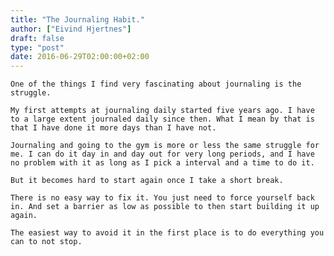 ```yaml
---
title: "The Journaling Habit."
author: ["Eivind Hjertnes"]
draft: false
type: "post"
date: 2016-06-29T02:00:00+02:00
---
```


<div class="HTML">
  <div></div>

<p>

</div>

```text
One of the things I find very fascinating about journaling is the struggle.
```

<div class="HTML">
  <div></div>

</p>

</div>

<div class="HTML">
  <div></div>

<p>

</div>

```text
My first attempts at journaling daily started five years ago. I have to a large extent journaled daily since then. What I mean by that is that I have done it more days than I have not.
```

<div class="HTML">
  <div></div>

</p>

</div>

<div class="HTML">
  <div></div>

<p>

</div>

```text
Journaling and going to the gym is more or less the same struggle for me. I can do it day in and day out for very long periods, and I have no problem with it as long as I pick a interval and a time to do it.
```

<div class="HTML">
  <div></div>

</p>

</div>

<div class="HTML">
  <div></div>

<p>

</div>

```text
But it becomes hard to start again once I take a short break.
```

<div class="HTML">
  <div></div>

</p>

</div>

<div class="HTML">
  <div></div>

<p>

</div>

```text
There is no easy way to fix it. You just need to force yourself back in. And set a barrier as low as possible to then start building it up again.
```

<div class="HTML">
  <div></div>

</p>

</div>

<div class="HTML">
  <div></div>

<p>

</div>

```text
The easiest way to avoid it in the first place is to do everything you can to not stop.
```

<div class="HTML">
  <div></div>

</p>

</div>
